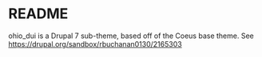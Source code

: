 README
======

ohio_dui is a Drupal 7 sub-theme, based off of the Coeus base theme.
See https://drupal.org/sandbox/rbuchanan0130/2165303

